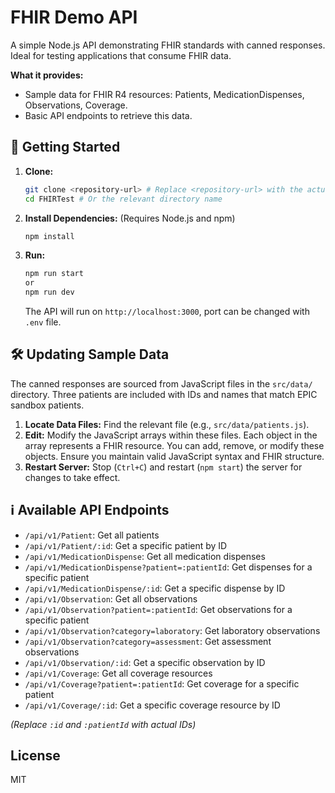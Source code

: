 # FHIR Demo API

A simple Node.js API demonstrating FHIR standards with canned responses. Ideal for testing applications that consume FHIR data.

**What it provides:**

*   Sample data for FHIR R4 resources: Patients, MedicationDispenses, Observations, Coverage.
*   Basic API endpoints to retrieve this data.

## 🚀 Getting Started

1.  **Clone:**
    ```bash
    git clone <repository-url> # Replace <repository-url> with the actual URL
    cd FHIRTest # Or the relevant directory name
    ```

2.  **Install Dependencies:** (Requires Node.js and npm)
    ```bash
    npm install
    ```

3.  **Run:**
    ```bash
    npm run start
    or 
    npm run dev
    ```
    The API will run on `http://localhost:3000`, port can be changed with `.env` file.

## 🛠️ Updating Sample Data

The canned responses are sourced from JavaScript files in the `src/data/` directory. Three patients are included with IDs and names that match EPIC sandbox patients.

1.  **Locate Data Files:** Find the relevant file (e.g., `src/data/patients.js`).
2.  **Edit:** Modify the JavaScript arrays within these files. Each object in the array represents a FHIR resource. You can add, remove, or modify these objects. Ensure you maintain valid JavaScript syntax and FHIR structure.
3.  **Restart Server:** Stop (`Ctrl+C`) and restart (`npm start`) the server for changes to take effect.

## ℹ️ Available API Endpoints

*   `/api/v1/Patient`: Get all patients
*   `/api/v1/Patient/:id`: Get a specific patient by ID
*   `/api/v1/MedicationDispense`: Get all medication dispenses
*   `/api/v1/MedicationDispense?patient=:patientId`: Get dispenses for a specific patient
*   `/api/v1/MedicationDispense/:id`: Get a specific dispense by ID
*   `/api/v1/Observation`: Get all observations
*   `/api/v1/Observation?patient=:patientId`: Get observations for a specific patient
*   `/api/v1/Observation?category=laboratory`: Get laboratory observations
*   `/api/v1/Observation?category=assessment`: Get assessment observations
*   `/api/v1/Observation/:id`: Get a specific observation by ID
*   `/api/v1/Coverage`: Get all coverage resources
*   `/api/v1/Coverage?patient=:patientId`: Get coverage for a specific patient
*   `/api/v1/Coverage/:id`: Get a specific coverage resource by ID

*(Replace `:id` and `:patientId` with actual IDs)*

## License

MIT